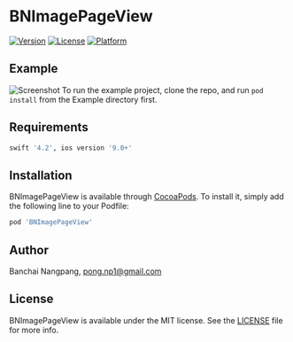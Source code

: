 # BNImagePageView

<!--[![CI Status](https://img.shields.io/travis/chanon-apimaha/BNImagePageView.svg?style=flat)](https://travis-ci.org/chanon-apimaha/BNImagePageView)-->
[![Version](https://img.shields.io/cocoapods/v/BNImagePageView.svg?style=flat)](https://cocoapods.org/pods/BNImagePageView)
[![License](https://img.shields.io/cocoapods/l/BNImagePageView.svg?style=flat)](https://github.com/chanon-apimaha/BNImagePageView/blob/master/LICENSE)
[![Platform](https://img.shields.io/cocoapods/p/BNImagePageView.svg?style=flat)](https://cocoapods.org/pods/BNImagePageView)

## Example

![Screenshot](http://g.recordit.co/VuMp165R8w.gif)
To run the example project, clone the repo, and run `pod install` from the Example directory first.

## Requirements

```ruby
swift '4.2', ios version '9.0+'
```

## Installation

BNImagePageView is available through [CocoaPods](https://cocoapods.org/pods/BNImagePageView). To install
it, simply add the following line to your Podfile:

```ruby
pod 'BNImagePageView'
```

## Author

Banchai Nangpang, pong.np1@gmail.com

## License

BNImagePageView is available under the MIT license. See the [LICENSE](https://github.com/chanon-apimaha/BNImagePageView/blob/master/LICENSE) file for more info.

